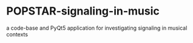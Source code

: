 # POPSTAR-signaling-in-music
a code-base and PyQt5 application for investigating signaling in musical contexts

